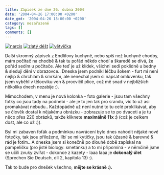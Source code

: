 ```yaml
---
title: Zápisek ze dne 26. dubna 2004
date: '2004-04-26 17:00:00 +0200'
date_gmt: '2004-04-26 15:00:00 +0200'
category: nezařazené
tags: []
comments: []
---
```

<div >  <a href="/assets/migrated/old-images/narcis.jpg"><img alt="narcis" src="/assets/migrated/old-images/narcis.jpg"></a>  <a href="/assets/migrated/old-images/zlatydest.jpg"><img alt="zlatý déšt" src="/assets/migrated/old-images/zlatydest.jpg"></a>  <a href="/assets/migrated/old-images/vetvicka.jpg"><img alt="větvička" src="/assets/migrated/old-images/vetvicka.jpg"></a>  </div>
<p>Další skromný zápisek z Endlifovy kuchyně, nebo spíš než kuchyně chodby, mám počítač na chodbě &amp;  tak tu pořád někdo chodí a škaredě se dívá, že pořád sedím u počítače. Ale teď je už klídek, všichni sedí  poklidně u bedny &amp; sledují dění v obrazovce.. Dneska jsem podnikl léčbu šokem - furt mi není nejlíp &amp;  chrchlám &amp; smrkám, ale nenechal jsem si napsat omluvenku, tak jsem vyběhl v tělocviku ven &amp; procvičil  plíce, což mě snad v nejbližších několika dnech nezabije :).</p>
<p>Mimochodem, v menu je nová kolonka - foto galerie - jsou tam všechny fotky co jsou tady na podnebí -  ale je to jen tak pro srandu, víc to už asi promakávat nebudu.. Každopádně už není nutné to tu celé proklikávat,  aby se člověk dostal k nějakému obrázku - zobrazuje se to po dvaceti a je tu něco přes 220 obrázků, takže kliknete  <strong>maximálně 11x :)</strong> (což je celkem dost, ale co už :)).</p>
<p>Byl mi zabaven foťák a podmínkou navrácení bylo dnes nahodit nějaké nové fotečky, tak jsou přiložené, líbí  se mi kytičky, jsou tak úžasné &amp; barevné &amp; rád je fotím.. A dneska jsem si konečně po dlouhé době  zapískal na pampelišku (pro jisté biology: smetánku) a to mi připomíná - v němčině jsme se učili zvuky zvířat  - dokonce z kazety - Iaaa Iaaa je <strong>dokonalý úlet</strong> (Sprechen Sie Deutsch, díl 2, kapitola 13) :).</p>
<p>Tak to bude pro dnešek všechno, <strong>mějte se krásně :).</strong></p>
